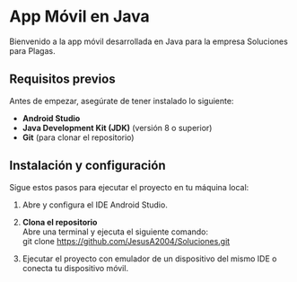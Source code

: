 # App Móvil en Java

Bienvenido a la app móvil desarrollada en Java para la empresa Soluciones para Plagas.

## Requisitos previos

Antes de empezar, asegúrate de tener instalado lo siguiente:

- **Android Studio** 
- **Java Development Kit (JDK)** (versión 8 o superior)
- **Git** (para clonar el repositorio)

## Instalación y configuración

Sigue estos pasos para ejecutar el proyecto en tu máquina local:

1. Abre y configura el IDE Android Studio.

2. **Clona el repositorio**  
   Abre una terminal y ejecuta el siguiente comando:  
   git clone https://github.com/JesusA2004/Soluciones.git

3. Ejecutar el proyecto con emulador de un dispositivo del mismo IDE o conecta tu dispositivo móvil.  
